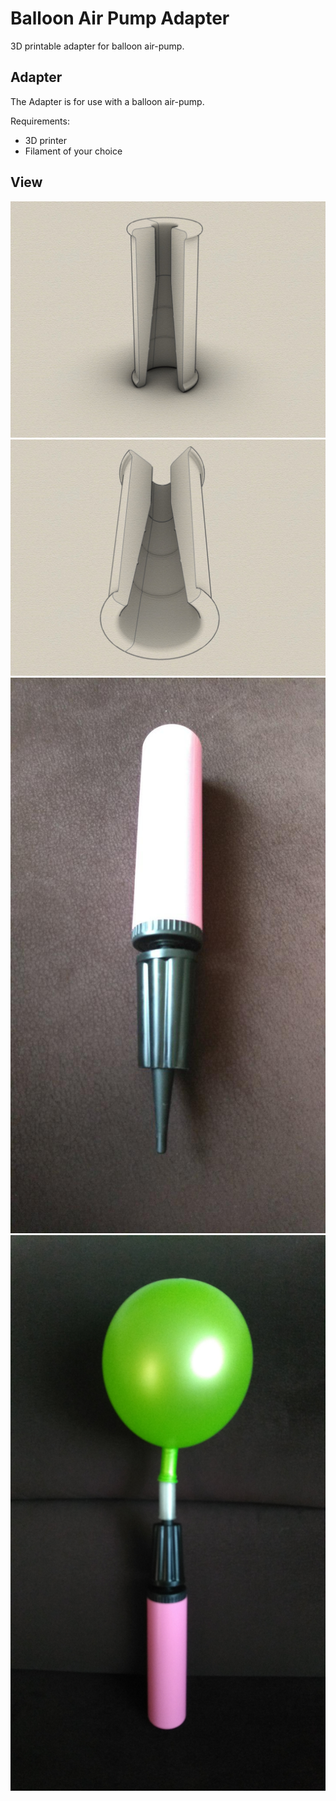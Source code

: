 # Balloon Air Pump Adapter
3D printable adapter for balloon air-pump.

## Adapter

The Adapter is for use with a balloon air-pump.

Requirements:
* 3D printer 
* Filament of your choice

## View
![Example Case](cross-section1.jpg)
![Example Case](cross-section2.jpg)
![Example Case](photo_2019-05-28_19-33-10.jpg)
![Example Case](pump-balloon_photo.jpg)

